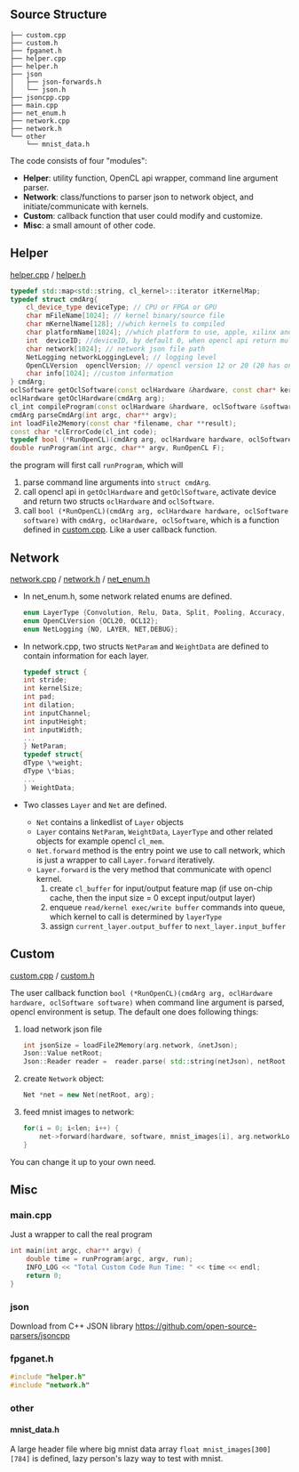 ## Source Structure

```shell
├── custom.cpp
├── custom.h
├── fpganet.h
├── helper.cpp
├── helper.h
├── json
│   ├── json-forwards.h
│   └── json.h
├── jsoncpp.cpp
├── main.cpp
├── net_enum.h
├── network.cpp
├── network.h
└── other
    └── mnist_data.h
```

The code consists of four "modules":

- **Helper**: utility function, OpenCL api wrapper, command line argument parser.
- **Network**: class/functions to parser json to network object, and initiate/communicate with kernels.
- **Custom**: callback function that user could modify and customize.
- **Misc**: a small amount of other code.


## Helper

[helper.cpp](../cpp/helper.cpp) / [helper.h](../cpp/helper.h)

```cpp
typedef std::map<std::string, cl_kernel>::iterator itKernelMap;
typedef struct cmdArg{
    cl_device_type deviceType; // CPU or FPGA or GPU
    char mFileName[1024]; // kernel binary/source file
    char mKernelName[128]; //which kernels to compiled
    char platformName[1024]; //which platform to use, apple, xilinx and etc..
    int  deviceID; //deviceID, by default 0, when opencl api return multiple devices
    char network[1024]; // network json file path
    NetLogging networkLoggingLevel; // logging level
    OpenCLVersion  openclVersion; // opencl version 12 or 20 (20 has on-chip cache)
    char info[1024]; //custom information
} cmdArg;
oclSoftware getOclSoftware(const oclHardware &hardware, const char* kernelNames, const char* kernelFileName);
oclHardware getOclHardware(cmdArg arg);
cl_int compileProgram(const oclHardware &hardware, oclSoftware &software);
cmdArg parseCmdArg(int argc, char** argv);
int loadFile2Memory(const char *filename, char **result);
const char *clErrorCode(cl_int code);
typedef bool (*RunOpenCL)(cmdArg arg, oclHardware hardware, oclSoftware software);
double runProgram(int argc, char** argv, RunOpenCL F);
```

the program will first call `runProgram`, which will

1. parse command line arguments into `struct cmdArg`.
2. call opencl api in  `getOclHardware` and `getOclSoftware`, activate device and return two structs `oclHardware` and `oclSoftware`.
3. call `bool (*RunOpenCL)(cmdArg arg, oclHardware hardware, oclSoftware software)` with `cmdArg, oclHardware, oclSoftware`, which is a function defined in [custom.cpp](../cpp/custom.cpp). Like a user callback function.



## Network

[network.cpp](../cpp/network.cpp) / [network.h](,,/cpp/network.h) / [net_enum.h](../cpp/net_enum.h)

- In net_enum.h, some network related enums are defined.

    ```cpp
    enum LayerType {Convolution, Relu, Data, Split, Pooling, Accuracy, SoftmaxWithLoss, Output, Padding};
    enum OpenCLVersion {OCL20, OCL12};
    enum NetLogging {NO, LAYER, NET,DEBUG};
    ```

- In network.cpp, two structs `NetParam` and `WeightData` are defined to contain information for each layer.
    ```cpp
    typedef struct {
    int stride;
    int kernelSize;
    int pad;
    int dilation;
    int inputChannel;
    int inputHeight;
    int inputWidth;
    ...
    } NetParam;
    typedef struct{
    dType \*weight;
    dType \*bias;
    ...
    } WeightData;
    ```

- Two classes `Layer` and `Net` are defined.
    - `Net` contains a linkedlist of `Layer` objects
    - `Layer` contains `NetParam`, `WeightData`, `LayerType` and other related objects for example opencl `cl_mem`.
    - `Net.forward` method is the entry point we use to call network, which is just a wrapper to call `Layer.forward` iteratively.
    - `Layer.forward` is the very method that communicate with opencl kernel.
        1. create `cl_buffer` for input/output feature map (if use on-chip cache, then the input size = 0 except input/output layer)
        2. enqueue `read/kernel exec/write buffer` commands into queue, which kernel to call is determined by `layerType`
        3. assign `current_layer.output_buffer` to `next_layer.input_buffer`

## Custom

[custom.cpp](../cpp/custom.cpp) / [custom.h](../cpp/custom.h)

The user callback function `bool (*RunOpenCL)(cmdArg arg, oclHardware hardware, oclSoftware software)` when command line argument is parsed, opencl environment is setup.  The default one does following things:

1. load network json file
    ```cpp
    int jsonSize = loadFile2Memory(arg.network, &netJson);
    Json::Value netRoot;
    Json::Reader reader =  reader.parse( std::string(netJson), netRoot );
    ```

2. create `Network` object:
    ```cpp
    Net *net = new Net(netRoot, arg);
    ```
3. feed mnist images to network:

    ```cpp
    for(i = 0; i<len; i++) {
        net->forward(hardware, software, mnist_images[i], arg.networkLoggingLevel);
    }
    ```

You can change it up to your own need.

## Misc

### main.cpp        

Just a wrapper to call the real program

```cpp
int main(int argc, char** argv) {
    double time = runProgram(argc, argv, run);
    INFO_LOG << "Total Custom Code Run Time: " << time << endl;
    return 0;
}
```

### json

Download from C++ JSON library https://github.com/open-source-parsers/jsoncpp

### fpganet.h

```cpp
#include "helper.h"
#include "network.h"
```

### other

#### mnist_data.h

A large header file where big mnist data array `float mnist_images[300][784]` is defined, lazy person's lazy way to test with mnist.
